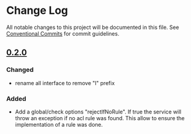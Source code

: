 # Change Log

All notable changes to this project will be documented in this file.
See [Conventional Commits](https://conventionalcommits.org) for commit guidelines.

## [0.2.0]

### Changed
- rename all interface to remove "I" prefix

### Added
- Add a global/check options "rejectIfNoRule". If true the service will throw an exception if no acl rule was found. This allow to ensure the implementation of a rule was done.

[unreleased]: https://github.com/Pop-Code/nestjs-console/compare/v0.2.0...HEAD
[0.2.0]: https://github.com/Pop-Code/nestjs-console/compare/v0.1.2...v0.2.0
